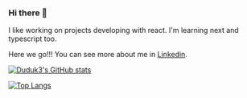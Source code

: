 ### Hi there 👋

I like working on projects developing with react. I'm learning next and typescript too. 

Here we go!!! You can see more about me in [Linkedin](https://www.linkedin.com/in/eduardo-a-ferreira/).



<!--
**duduk3/duduk3** is a ✨ _special_ ✨ repository because its `README.md` (this file) appears on your GitHub profile.

Here are some ideas to get you started:

- 🔭 I’m currently working on ...
- 🌱 I’m currently learning ...
- 👯 I’m looking to collaborate on ...
- 🤔 I’m looking for help with ...
- 💬 Ask me about ...
- 📫 How to reach me: ...
- 😄 Pronouns: ...
- ⚡ Fun fact: ...
-->
[![Duduk3's GitHub stats](https://github-readme-stats.vercel.app/api?username=duduk3&show_icons=true&theme=dark&count_private=true)](https://github.com/duduk3/github-readme-stats)

[![Top Langs](https://github-readme-stats.vercel.app/api/top-langs/?username=duduk3&layout=compact&theme=dark)](https://github.com/duduk3/github-readme-stats)
